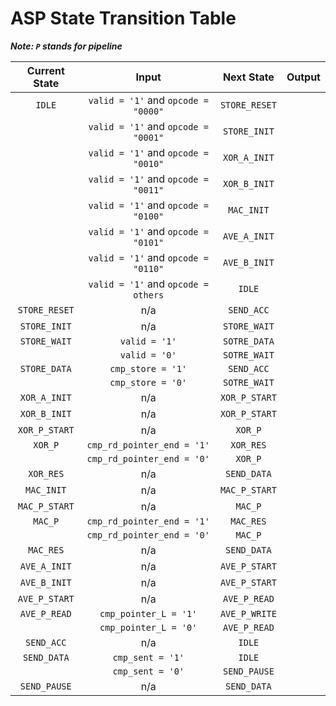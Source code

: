 # ASP State Transition Table

***Note: `P` stands for pipeline***

| Current State |                Input                 |  Next State   | Output |
| :-----------: | :----------------------------------: | :-----------: | :----: |
|    `IDLE`     | `valid = '1'`  and `opcode = "0000"` | `STORE_RESET` |        |
|               | `valid = '1'` and `opcode = "0001"`  | `STORE_INIT`  |        |
|               | `valid = '1'` and `opcode = "0010"`  | `XOR_A_INIT`  |        |
|               | `valid = '1'` and `opcode = "0011"`  | `XOR_B_INIT`  |        |
|               | `valid = '1'` and `opcode = "0100"`  |  `MAC_INIT`   |        |
|               | `valid = '1'` and `opcode = "0101"`  | `AVE_A_INIT`  |        |
|               | `valid = '1'` and `opcode = "0110"`  | `AVE_B_INIT`  |        |
|               | `valid = '1'` and `opcode = others`  |    `IDLE`     |        |
| `STORE_RESET` |                 n/a                  |  `SEND_ACC`   |        |
| `STORE_INIT`  |                 n/a                  | `STORE_WAIT`  |        |
| `STORE_WAIT`  |            `valid = '1'`             | `SOTRE_DATA`  |        |
|               |            `valid = '0'`             | `SOTRE_WAIT`  |        |
| `STORE_DATA`  |          `cmp_store = '1'`           |  `SEND_ACC`   |        |
|               |          `cmp_store = '0'`           | `SOTRE_WAIT`  |        |
| `XOR_A_INIT`  |                 n/a                  | `XOR_P_START` |        |
| `XOR_B_INIT`  |                 n/a                  | `XOR_P_START` |        |
| `XOR_P_START` |                 n/a                  |    `XOR_P`    |        |
|    `XOR_P`    |      `cmp_rd_pointer_end = '1'`      |   `XOR_RES`   |        |
|               |      `cmp_rd_pointer_end = '0'`      |    `XOR_P`    |        |
|   `XOR_RES`   |                 n/a                  |  `SEND_DATA`  |        |
|  `MAC_INIT`   |                 n/a                  | `MAC_P_START` |        |
| `MAC_P_START` |                 n/a                  |    `MAC_P`    |        |
|    `MAC_P`    |      `cmp_rd_pointer_end = '1'`      |   `MAC_RES`   |        |
|               |      `cmp_rd_pointer_end = '0'`      |    `MAC_P`    |        |
|   `MAC_RES`   |                 n/a                  |  `SEND_DATA`  |        |
| `AVE_A_INIT`  |                 n/a                  | `AVE_P_START` |        |
| `AVE_B_INIT`  |                 n/a                  | `AVE_P_START` |        |
| `AVE_P_START` |                 n/a                  | `AVE_P_READ`  |        |
| `AVE_P_READ`  |        `cmp_pointer_L = '1'`         | `AVE_P_WRITE` |        |
|               |        `cmp_pointer_L = '0'`         | `AVE_P_READ`  |        |
|  `SEND_ACC`   |                 n/a                  |    `IDLE`     |        |
|  `SEND_DATA`  |           `cmp_sent = '1'`           |    `IDLE`     |        |
|               |           `cmp_sent = '0'`           | `SEND_PAUSE`  |        |
| `SEND_PAUSE`  |                 n/a                  |  `SEND_DATA`  |        |


